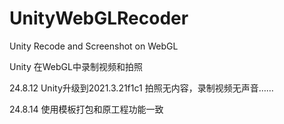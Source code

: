 ﻿# UnityWebGLRecoder
Unity Recode and Screenshot on WebGL

Unity 在WebGL中录制视频和拍照

24.8.12 Unity升级到2021.3.21f1c1 拍照无内容，录制视频无声音……  

24.8.14 使用模板打包和原工程功能一致  

